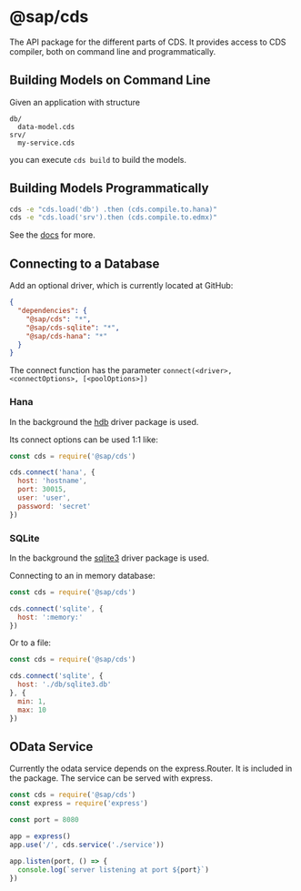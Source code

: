 # @sap/cds

The API package for the different parts of CDS.
It provides access to CDS compiler, both on command line and programmatically.

## Building Models on Command Line
Given an application with structure
```
db/
  data-model.cds
srv/
  my-service.cds
```
you can execute `cds build` to build the models.

<!-- See the [docs](https://<TODO ADD LINK>/get-started/in-a-nutshell) for more. -->

## Building Models Programmatically
```bash
cds -e "cds.load('db') .then (cds.compile.to.hana)"
cds -e "cds.load('srv').then (cds.compile.to.edmx)"
```

See the [docs](https://help.sap.com/viewer/DRAFT/65de2977205c403bbc107264b8eccf4b/Cloud/en-US/a131984aefe94ff884e6b6819ee76bd9.html) for more.


## Connecting to a Database
Add an optional driver, which is currently located at GitHub:
```json
{
  "dependencies": {
    "@sap/cds": "*",
    "@sap/cds-sqlite": "*",
    "@sap/cds-hana": "*"
  }
}
```

The connect function has the parameter `connect(<driver>, <connectOptions>, [<poolOptions>])`

### Hana
In the background the [hdb](https://www.npmjs.com/package/hdb) driver package is used.

Its connect options can be used 1:1 like:
```javascript
const cds = require('@sap/cds')

cds.connect('hana', {
  host: 'hostname',
  port: 30015,
  user: 'user',
  password: 'secret'
})
```

### SQLite
In the background the [sqlite3](https://www.npmjs.com/package/sqlite3) driver package is used.

Connecting to an in memory database:
```javascript
const cds = require('@sap/cds')

cds.connect('sqlite', {
  host: ':memory:'
})
```

Or to a file:
```javascript
const cds = require('@sap/cds')

cds.connect('sqlite', {
  host: './db/sqlite3.db'
}, {
  min: 1,
  max: 10
})
```

## OData Service
Currently the odata service depends on the express.Router. It is included in the package.
The service can be served with express.

```javascript
const cds = require('@sap/cds')
const express = require('express')

const port = 8080

app = express()
app.use('/', cds.service('./service'))

app.listen(port, () => {
  console.log(`server listening at port ${port}`)
})
```
